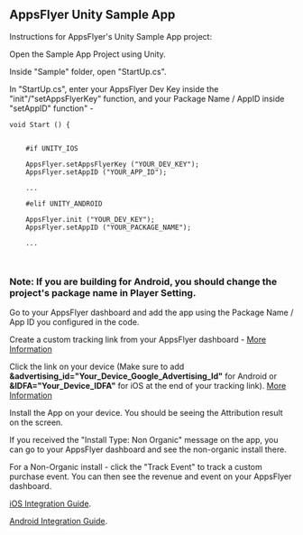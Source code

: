 
<h2>AppsFlyer Unity Sample App</h2>

Instructions for AppsFlyer's Unity Sample App project:

Open the Sample App Project using Unity.

Inside "Sample" folder, open "StartUp.cs".

In "StartUp.cs", enter your AppsFlyer Dev Key inside the "init"/"setAppsFlyerKey" function, and your Package Name / AppID inside "setAppID" function" -


<pre><code>void Start () {
		

    #if UNITY_IOS 

    AppsFlyer.setAppsFlyerKey ("YOUR_DEV_KEY");
    AppsFlyer.setAppID ("YOUR_APP_ID");

    ...

    #elif UNITY_ANDROID

    AppsFlyer.init ("YOUR_DEV_KEY");
    AppsFlyer.setAppID ("YOUR_PACKAGE_NAME"); 
		
    ...

	</code></pre>

<h3>Note: If you are building for Android, you should change the project's package name in Player Setting.</h3>

Go to your AppsFlyer dashboard and add the app using the Package Name / App ID you configured in the code.

Create a custom tracking link from your AppsFlyer dashboard - 
<a href="https://support.appsflyer.com/hc/en-us/articles/207033836-Custom-Media-Source-Configuration-e-g-E-mail-or-User-Invites-">More Information</a>
	
Click the link on your device (Make sure to add <b>&advertising_id="Your_Device_Google_Advertising_Id"</b> for Android or <b>&IDFA="Your_Device_IDFA"</b> for iOS at the end of your tracking link). <a href="https://support.appsflyer.com/hc/en-us/articles/207031996--Whitelisting-a-Test-Device">More Information</a>


Install the App on your device. You should be seeing the Attribution result on the screen.

If you received the "Install Type: Non Organic" message on the app, you can go to your AppsFlyer dashboard and see the non-organic install there.
    
For a Non-Organic install - click the "Track Event" to track a custom purchase event. You can then see the revenue and event on your AppsFlyer dashboard.


[iOS Integration Guide](http://support.appsflyer.com/entries/25458906-iOS-SDK-Integration-Guide-v2-5-3-x-New-API-).

[Android Integration Guide](http://support.appsflyer.com/entries/22801952-Android-SDK-Integration-Guide).
